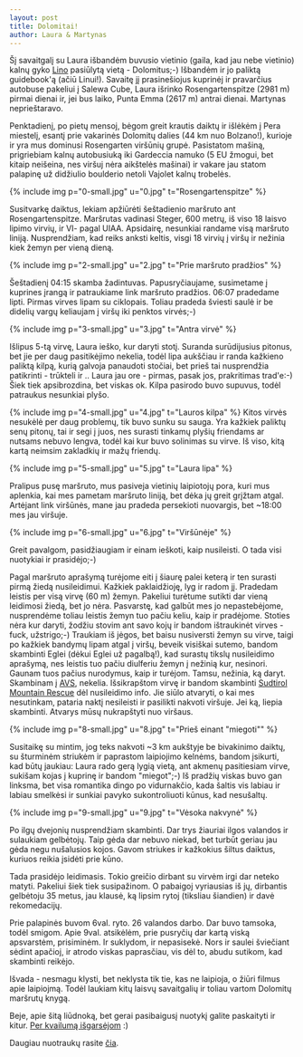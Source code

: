 ```yaml
---
layout: post
title: Dolomitai!
author: Laura & Martynas
---
```


Šį savaitgalį su Laura išbandėm buvusio vietinio (gaila, kad jau nebe
vietinio) kalnų gyko [Lino](http://kalnai.blogspot.com/) pasiūlytą vietą - Dolomitus;-) Išbandėm ir
jo paliktą guidebook'ą (ačiū Linui!). Savaitę jį prasinešiojus
kuprinėj ir pravarčius autobuse pakeliui į Salewa Cube, Laura išrinko
Rosengartenspitze (2981 m) pirmai dienai ir, jei bus laiko, Punta Emma
(2617 m) antrai dienai. Martynas neprieštaravo.

Penktadienį, po pietų mensoj, bėgom greit krautis daiktų ir išlėkėm į
Pera miestelį, esantį prie vakarinės Dolomitų dalies (44 km nuo
Bolzano!), kurioje ir yra mus dominusi Rosengarten viršūnių grupė.
Pasistatom mašiną, prigriebiam kalnų autobusiuką iki Gardeccia namuko
(5 EU žmogui, bet kitaip neišeina, nes viršuj nėra aikštelės mašinai) ir
vakare jau statom palapinę už didžiulio boulderio netoli Vajolet kalnų trobelės.

{% include img p="0-small.jpg" u="0.jpg" t="Rosengartenspitze" %}

<!--break-->

Susitvarkę daiktus, lekiam apžiūrėti šeštadienio maršruto ant
Rosengartenspitze. Maršrutas vadinasi Steger, 600 metrų, iš viso 18
laisvo lipimo virvių, ir VI- pagal UIAA. Apsidairę, nesunkiai randame
visą maršruto liniją. Nusprendžiam, kad reiks anksti keltis, visgi 18
virvių į viršų ir nežinia kiek žemyn per vieną dieną.

{% include img p="2-small.jpg" u="2.jpg" t="Prie maršruto pradžios" %}

Šeštadienį 04:15 skamba žadintuvas. Papusryčiaujame, susimetame į
kuprines įrangą ir patraukiame link maršruto pradžios. 06:07 pradedame
lipti. Pirmas virves lipam su ciklopais. Toliau pradeda šviesti saulė
ir be didelių vargų keliaujam į viršų iki penktos virvės;-)

{% include img p="3-small.jpg" u="3.jpg" t="Antra virvė" %}

Išlipus 5-tą virvę, Laura ieško, kur daryti stotį. Suranda
surūdijusius pitonus, bet jie per daug pasitikėjimo nekelia, todėl
lipa aukščiau ir randa kažkieno paliktą kilpą, kurią galvoja panaudoti
stočiai, bet prieš tai nusprendžia patikrinti - trūkteli ir .. Laura
jau ore - pirmas, pasak jos, prakritimas trad'e:-) Šiek tiek
apsibrozdina, bet viskas ok. Kilpa pasirodo buvo supuvus, todėl
patraukus nesunkiai plyšo.

{% include img p="4-small.jpg" u="4.jpg" t="Lauros kilpa" %}
Kitos virvės nesukėlė per daug problemų, tik buvo sunku su sauga. Yra
kažkiek paliktų senų pitonų, tai ir segi į juos, nes surasti tinkamų
plyšių friendams ar nutsams nebuvo lengva, todėl kai kur buvo
solinimas su virve. Iš viso, kitą kartą neimsim zakladkių ir mažų
friendų.

{% include img p="5-small.jpg" u="5.jpg" t="Laura lipa" %}

Pralipus pusę maršruto, mus pasiveja vietinių laipiotojų pora, kuri
mus aplenkia, kai mes pametam maršruto liniją, bet dėka jų greit
grįžtam atgal. Artėjant link viršūnės, mane jau pradeda persekioti
nuovargis, bet ~18:00 mes jau viršuje.

{% include img p="6-small.jpg" u="6.jpg" t="Viršūnėje" %}

Greit pavalgom, pasidžiaugiam ir einam ieškoti, kaip nusileisti. O
tada visi nuotykiai ir prasidėjo;-)

Pagal maršruto aprašymą turėjome eiti į šiaurę palei keterą ir ten
surasti pirmą žiedą nusileidimui. Kažkiek paklaidžioję, lyg ir radom
jį. Pradedam leistis per visą virvę (60 m) žemyn. Pakeliui turėtume
sutikti dar vieną leidimosi žiedą, bet jo nėra. Pasvarstę, kad galbūt
mes jo nepastebėjome, nusprendėme toliau leistis žemyn tuo pačiu
keliu, kaip ir pradėjome. Stoties nėra kur daryti, žodžiu stovim ant
savo kojų ir bandom ištraukinėt virves - fuck, užstrigo;-) Traukiam iš
jėgos, bet baisu nusiversti žemyn su virve, taigi po kažkiek bandymų
lipam atgal į viršų, beveik visiškai sutemo, bandom skambinti Eglei
(dėkui Eglei už pagalbą!), kad surastų tikslų nusileidimo aprašymą,
nes leistis tuo pačiu diulferiu žemyn į nežinią kur, nesinori. Gaunam
tuos pačius nurodymus, kaip ir turėjom. Tamsu, nežinia, ką daryt.
Skambinam į [AVS](http://www.alpenverein.it/), nekelia. Išsikrapštom virvę ir bandom skambinti
[Sudtirol Mountain Rescue](http://www.bergrettung.it/) dėl nusileidimo info. Jie siūlo atvaryti, o kai mes 
nesutinkam, pataria naktį nesileisti ir pasilikti nakvoti viršuje. Jei ką, 
liepia skambinti. Atvarys mūsų nukrapštyti nuo viršaus. 

{% include img p="8-small.jpg" u="8.jpg" t="Prieš einant \"miegoti\"" %}

Susitaikę su mintim, jog teks nakvoti ~3 km aukštyje be
bivakinimo daiktų, su šturminėm striukėm ir paprastom laipiojimo
kelnėms, bandom įsikurti, kad būtų jaukiau: Laura rado gerą lygią
vietą, ant akmenų pasitiesiam virve, sukišam kojas į kuprinę ir bandom
"miegot";-) Iš pradžių viskas buvo gan linksma, bet visa romantika
dingo po vidurnakčio, kada šaltis vis labiau ir labiau smelkėsi ir
sunkiai pavyko sukontroliuoti kūnus, kad nesušaltų.

{% include img p="9-small.jpg" u="9.jpg" t="Vėsoka nakvynė" %}

Po ilgų dvejonių nusprendžiam skambinti. Dar trys žiauriai ilgos
valandos ir sulaukiam gelbėtojų. Taip gėda dar nebuvo niekad, bet
turbūt geriau jau gėda negu nušalusios kojos. Gavom striukes ir 
kažkokius šiltus daiktus, kuriuos reikia įsidėti prie kūno. 

Tada prasidėjo leidimasis. Tokio greičio dirbant su virvėm irgi dar 
neteko matyti. Pakeliui šiek tiek susipažinom. O pabaigoj vyriausias 
iš jų, dirbantis gelbėtoju 35 metus, jau klausė, ką lipsim rytoj (tiksliau 
šiandien) ir davė rekomedacijų.

Prie palapinės buvom 6val. ryto. 26 valandos darbo. Dar buvo tamsoka,
todėl smigom. Apie 9val. atsikėlėm, prie pusryčių dar kartą viską 
apsvarstėm, prisiminėm. Ir suklydom, ir nepasisekė. Nors ir saulei 
šviečiant sėdint apačioj, ir atrodo viskas paprasčiau, vis dėl to, 
abudu sutikom, kad skambinti reikėjo.

Išvada - nesmagu klysti, bet neklysta tik tie, kas ne laipioja, o žiūri 
filmus apie laipiojmą. Todėl laukiam kitų laisvų savaitgalių ir toliau vartom
Dolomitų maršrutų knygą.

Beje, apie šitą liūdnoką, bet gerai pasibaigusį nuotykį galite paskaityti
ir kitur. [Per kvailumą išgarsėjom](http://www.stol.it/Artikel/Chronik-im-Ueberblick/Lokal/Rosengarten-Nachteinsatz-der-Bergrettung) :)

Daugiau nuotraukų rasite [čia](https://picasaweb.google.com/102681513671307630033/2011_09_24_Dolomites#). 
